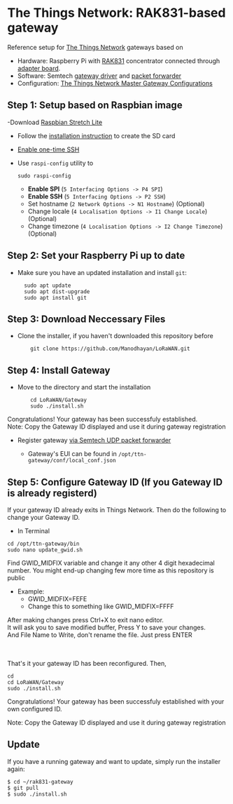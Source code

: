 # The Things Network: RAK831-based gateway

Reference setup for [The Things Network](https://www.thethingsnetwork.org/) gateways based on

- Hardware: Raspberry Pi with [RAK831](http://www.rakwireless.com/en/WisKeyOSH/RAK831) concentrator connected through [adapter board](http://docs.rakwireless.com/en/LoRa/RAK831-Lora-Gateway/Application-Notes/Interface-Panel-Installation-Instructions.pdf).
- Software: Semtech [gateway driver](https://github.com/Lora-net/lora_gateway) and [packet forwarder](https://github.com/Lora-net/packet_forwarder)
- Configuration: [The Things Network Master Gateway Configurations](https://github.com/TheThingsNetwork/gateway-conf)

## Step 1: Setup based on Raspbian image

-Download [Raspbian Stretch Lite](https://www.raspberrypi.org/downloads/raspbian/)
- Follow the [installation instruction](https://www.raspberrypi.org/documentation/installation/installing-images/README.md) to create the SD card
- [Enable one-time SSH](https://www.raspberrypi.org/blog/a-security-update-for-raspbian-pixel/)
- Use `raspi-config` utility to

    ```
    sudo raspi-config
    ```

    - **Enable SPI** (`5 Interfacing Options -> P4 SPI`)
    - **Enable SSH** (`5 Interfacing Options -> P2 SSH`)
    - Set hostname (`2 Network Options -> N1 Hostname`) (Optional)
    - Change locale (`4 Localisation Options -> I1 Change Locale`) (Optional)
    - Change timezone (`4 Localisation Options -> I2 Change Timezone`) (Optional)

## Step 2: Set your Raspberry Pi up to date
- Make sure you have an updated installation and install `git`:

        sudo apt update
        sudo apt dist-upgrade
        sudo apt install git
## Step 3: Download Neccessary Files
- Clone the installer, if you haven't downloaded this repository before
    ```
        git clone https://github.com/Manodhayan/LoRaWAN.git
    ```
## Step 4: Install Gateway

- Move to the directory and start the installation
    ```
        cd LoRaWAN/Gateway
        sudo ./install.sh
    ```
Congratulations! Your gateway has been successfuly established.<br>
Note: Copy the Gateway ID displayed and use it during gateway registration

 
- Register gateway [via Semtech UDP packet forwarder](https://www.thethingsnetwork.org/docs/gateways/registration.html#via-semtech-udp-packet-forwarder)

    - Gateway's EUI can be found in `/opt/ttn-gateway/conf/local_conf.json`

## Step 5: Configure Gateway ID (If you Gateway ID is already registerd)

If your gateway ID already exits in Things Network. Then do the following to change your Gateway ID.<br>
- In Terminal
```
cd /opt/ttn-gateway/bin
sudo nano update_gwid.sh
```

Find GWID_MIDFIX variable and change it any other 4 digit hexadecimal number. You might end-up changing few more time as this repository is public<br>
- Example:
    - GWID_MIDFIX=FEFE<br>
    - Change this to something like GWID_MIDFIX=FFFF<br>

After making changes press Ctrl+X to exit nano editor. <br>It will ask you to save modified buffer, Press Y to save your changes.<br>
And File Name to Write, don't rename the file. Just press ENTER

<br><br>
That's it your gateway ID has been reconfigured.
Then,

```
cd
cd LoRaWAN/Gateway
sudo ./install.sh
```
Congratulations! Your gateway has been successfuly established with your own configured ID.

Note: Copy the Gateway ID displayed and use it during gateway registration

    
    

## Update

If you have a running gateway and want to update, simply run the installer again:

    $ cd ~/rak831-gateway
    $ git pull
    $ sudo ./install.sh
